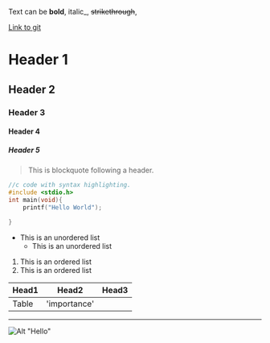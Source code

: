 Text can be **bold**, italic_, ~~strikethrough~~,

[Link to git](https://github.com)

# Header 1
## Header 2
### Header 3
#### Header 4
##### Header 5

> This is blockquote following a header.


```c
//c code with syntax highlighting.
#include <stdio.h>
int main(void){
	printf("Hello World");
	
}
```

* This is an unordered list
	* This is an unordered list

	
1. This is an ordered list
2. This is an ordered list


|Head1 |Head2      |Head3  |
|:-----|-----------|-------|
|Table |'importance'|      |


* * *

![Alt "Hello"](https://guides.github.com/activities/hello-world/branching.png)









	
